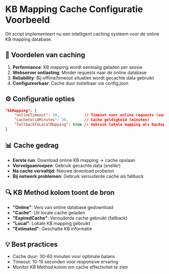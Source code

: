 # KB Mapping Cache Configuratie Voorbeeld

Dit script implementeert nu een intelligent caching systeem voor de online KB mapping database.

## 🚀 Voordelen van caching

1. **Performance**: KB mapping wordt eenmalig geladen per sessie
2. **Webserver ontlasting**: Minder requests naar de online database  
3. **Reliability**: Bij offline/timeout situaties wordt gecachte data gebruikt
4. **Configureerbaar**: Cache duur instelbaar via config.json

## ⚙️ Configuratie opties

```json
"kbMapping": {
    "onlineTimeout": 10,           // Timeout voor online requests (seconden)
    "cacheValidMinutes": 30,       // Cache geldigheid (minuten)
    "fallbackToLocalMapping": true // Gebruik lokale mapping als backup
}
```

## 📊 Cache gedrag

- **Eerste run**: Download online KB mapping → cache opslaan
- **Vervolgaanroepen**: Gebruik gecachte data (sneller)
- **Na cache vervaltijd**: Nieuwe download proberen
- **Bij netwerk problemen**: Gebruik verouderde cache als fallback

## 🔍 KB Method kolom toont de bron

- **"Online"**: Vers van online database gedownload
- **"Cache"**: Uit locale cache geladen  
- **"ExpiredCache"**: Verouderde cache gebruikt (fallback)
- **"Local"**: Lokale KB mapping gebruikt
- **"Estimated"**: Geschatte KB informatie

## 💡 Best practices

- Cache duur: 30-60 minuten voor optimale balans
- Timeout: 10-15 seconden voor responsive ervaring
- Monitor KB Method kolom om cache effectiviteit te zien
